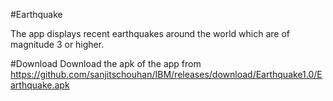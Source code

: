 #Earthquake

The app displays recent earthquakes around the world which are of magnitude 3 or higher.

#Download
Download the apk of the app from https://github.com/sanjitschouhan/IBM/releases/download/Earthquake1.0/Earthquake.apk
